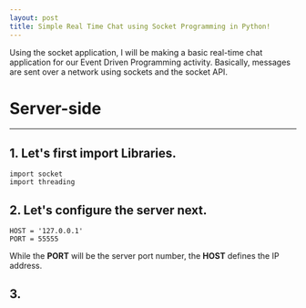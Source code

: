 ```yaml
---
layout: post
title: Simple Real Time Chat using Socket Programming in Python!
---
```


Using the socket application, I will be making a basic real-time chat application for our Event Driven Programming activity. Basically, messages are sent over a network using sockets and the socket API.

# Server-side 
---

## 1. Let's first import Libraries.

```
import socket
import threading
```

## 2. Let's configure the server next.

```
HOST = '127.0.0.1'
PORT = 55555

```
While the **PORT** will be the server port number, the **HOST** defines the IP address.

## 3. 


